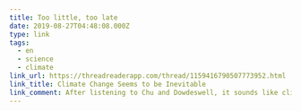 ```yaml
---
title: Too little, too late
date: 2019-08-27T04:48:08.000Z
type: link
tags:
  - en
  - science
  - climate
link_url: https://threadreaderapp.com/thread/1159416790507773952.html
link_title: Climate Change Seems to be Inevitable
link_comment: After listening to Chu and Dowdeswell, it sounds like climate change really is inevitable.
---
```

